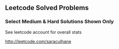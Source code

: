 ## Leetcode Solved Problems

### Select Medium & Hard Solutions Shown Only 

See leetcode account for overall stats

http://leetcode.com/saraculhane



